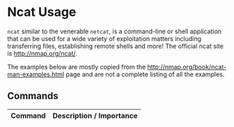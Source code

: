 # Ncat Usage

`ncat` similar to the venerable `netcat`, is a command-line or shell application that can be used for a wide variety of exploitation matters including transferring files, establishing remote shells and more! The official ncat site is http://nmap.org/ncat/.

The examples below are mostly copied from the http://nmap.org/book/ncat-man-examples.html page and are not a complete listing of all the examples.

## Commands
| Command  | Description / Importance |
| -------- | ------------------------ |